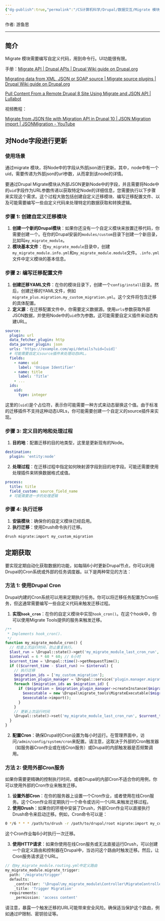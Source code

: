 ```yaml
---
{"dg-publish":true,"permalink":"/CS计算机科学/Drupal/数据交互/Migrate 模块使用/","noteIcon":"","created":"2024-06-22T22:30:28.569+08:00","updated":"2024-04-23T23:05:11.000+08:00"}
---
```



作者: 游鱼思

---
## 简介

Migrate 模块需要编写自定义代码，用到命令行。UI功能很有限。

手册：[Migrate API | Drupal APIs | Drupal Wiki guide on Drupal.org](https://www.drupal.org/docs/drupal-apis/migrate-api)

[Migrating data from XML, JSON or SOAP source | Migrate source plugins | Drupal Wiki guide on Drupal.org](https://www.drupal.org/docs/8/api/migrate-api/migrate-source-plugins/migrating-data-from-xml-json-or-soap-source)

[Pull Content From a Remote Drupal 8 Site Using Migrate and JSON API | Lullabot](https://www.lullabot.com/articles/pull-content-from-a-remote-drupal-8-site-using-migrate-and-json-api)

视频教程：

[Migrate from JSON file with Migration API in Drupal 10 | JSON Migration import | JSONMigration - YouTube](https://www.youtube.com/watch?v=pi9w9MPd1zw)

## 对Node字段进行更新
### 使用场景

通过migrate 模块，将Node中的字段从外部json进行更新。其中，node中有一个uid，需要传递为外部json的url参数，从而拿到该node的详情。

要通过Drupal Migrate模块从外部JSON更新Node中的字段，并且需要将Node中的`uid`字段作为URL参数传递以获取特定Node的详细信息，您需要执行以下步骤来实现这个需求。这个过程大致包括创建自定义迁移模块、编写迁移配置文件、以及可能需要编写一些自定义代码来处理特定的数据获取和转换逻辑。

### 步骤 1: 创建自定义迁移模块

1. **创建一个新的Drupal模块**：如果你还没有一个自定义模块来放置迁移代码，你需要创建一个。在你的Drupal安装的`modules/custom`目录下创建一个新目录，比如叫`my_migrate_module`。
2. **模块基本文件**：在`my_migrate_module`目录中，创建`my_migrate_module.info.yml`和`my_migrate_module.module`文件。`.info.yml`文件中定义模块的基本信息。

### 步骤 2: 编写迁移配置文件

1. **创建迁移YAML文件**：在你的模块目录下，创建一个`config/install`目录。然后，创建迁移的YAML文件，例如`migrate_plus.migration.my_custom_migration.yml`。这个文件将包含迁移的具体配置。
2. **定义源**：在迁移配置文件中，你需要定义数据源。使用`urls`参数获取外部JSON数据，并使用Node中的`uid`作为参数。这可能需要自定义插件来动态构建URL。

```yaml
source:
  plugin: url
  data_fetcher_plugin: http
  data_parser_plugin: json
  urls: 'https://example.com/api/details?uid=[uid]'
  # 可能需要自定义source插件来处理动态URL。
  fields:
    - name: uid
      label: 'Unique Identifier'
    - name: title
      label: 'Title'
    - ...
  ids:
    uid:
      type: integer
```

这里的`[uid]`是个占位符，表示你可能需要一种方式来动态替换这个值。由于标准的迁移插件不支持这种动态URLs，你可能需要创建一个自定义的source插件来实现。

### 步骤 3: 定义目的地和处理过程

1. **目的地**：配置迁移的目的地类型，这里是更新现有的Node。

```yaml
destination:
  plugin: 'entity:node'
```

2. **处理过程**：在迁移过程中指定如何映射源字段到目的地字段。可能还需要使用处理插件来转换数据格式或值。

```yaml
process:
  title: title
  field_custom: source_field_name
  # 可能需要进一步的处理逻辑
```

### 步骤 4: 执行迁移

1. **安装模块**：确保你的自定义模块已经启用。
2. **执行迁移**：使用Drush命令执行迁移。

```shell
drush migrate:import my_custom_migration
```


## 定期获取

要实现定期自动化获取数据的功能，如每隔6小时更新Drupal节点，你可以利用Drupal的Cron系统或外部的任务调度器。以下是两种常见的方法：

### 方法 1: 使用Drupal Cron

Drupal内建的Cron系统可以用来定期执行任务。你可以将迁移任务配置为Cron任务，但这通常需要编写一些自定义代码来触发迁移过程。

1. **实现`hook_cron`**：在你的自定义模块中实现`hook_cron()`。在这个hook中，你可以使用Migrate Tools提供的服务来触发迁移。

```php
/**
 * Implements hook_cron().
 */
function my_migrate_module_cron() {
  // 检查上次运行时间，防止重复执行。
  $last_run = \Drupal::state()->get('my_migrate_module_last_cron_run', 0);
  $interval = 6 * 60 * 60; // 6小时
  $current_time = \Drupal::time()->getRequestTime();
  if (($current_time - $last_run) >= $interval) {
    // 执行迁移
    $migration_ids = ['my_custom_migration'];
    $migration_plugin_manager = \Drupal::service('plugin.manager.migration');
    foreach ($migration_ids as $migration_id) {
      if ($migration = $migration_plugin_manager->createInstance($migration_id)) {
        $executable = new \Drupal\migrate_tools\MigrateExecutable($migration, new \Drupal\migrate\MigrateMessage());
        $executable->import();
      }
    }
    // 更新上次运行时间
    \Drupal::state()->set('my_migrate_module_last_cron_run', $current_time);
  }
}
```

2. **配置Cron**：确保Drupal的Cron设置为每小时运行。在管理界面中，访问`/admin/config/system/cron`来配置。请注意，这取决于外部的Cron触发器（如服务器Cron作业或在线Cron服务）或Drupal的内部触发器是否频繁调用。

### 方法 2: 使用外部Cron服务

如果你需要更精确的控制执行时间，或者Drupal的内部Cron不适合你的用例，你可以使用外部的Cron作业来触发迁移。

1. **设置外部Cron**：在你的服务器上设置一个Cron作业，或者使用在线Cron服务。这个Cron作业将定期执行一个命令或访问一个URL来触发迁移过程。
2. **使用Drush**：如果你的环境中安装了Drush，外部Cron作业可以直接执行Drush命令来启动迁移。例如，Cron命令可以是：

```bash
0 */6 * * * /path/to/drush -r /path/to/drupal/root migrate:import my_custom_migration
```

这个Cron作业每6小时执行一次迁移。

3. **使用HTTP请求**：如果你使用在线Cron服务或无法直接运行Drush，可以创建一个自定义路由和控制器在Drupal中，当访问这个路由时触发迁移。然后，让Cron服务请求这个URL。

```php
// 在my_migrate_module.routing.yml中定义路由
my_migrate_module.migrate_trigger:
  path: '/migrate/trigger'
  defaults:
    _controller: '\Drupal\my_migrate_module\Controller\MigrateController::triggerMigration'
    _title: 'Trigger Migration'
  requirements:
    _permission: 'access content'
```

请注意，暴露一个触发迁移的URL可能带来安全风险。确保适当保护这个路由，例如通过IP限制、密钥验证等。